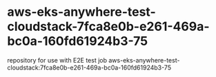 # aws-eks-anywhere-test-cloudstack-7fca8e0b-e261-469a-bc0a-160fd61924b3-75
repository for use with E2E test job aws-eks-anywhere-test-cloudstack:7fca8e0b-e261-469a-bc0a-160fd61924b3-75
